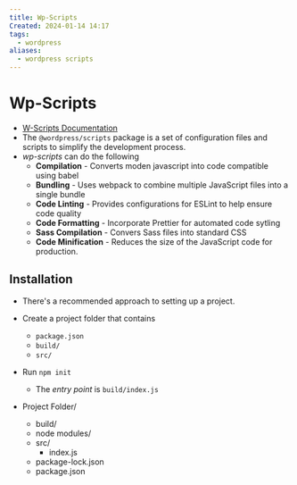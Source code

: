 ```yaml
---
title: Wp-Scripts
Created: 2024-01-14 14:17
tags:
  - wordpress
aliases:
  - wordpress scripts
---
```

# Wp-Scripts
- [W-Scripts Documentation](https://developer.wordpress.org/block-editor/getting-started/devenv/get-started-with-wp-scripts/)
- The `@wordpress/scripts` package is a set of configuration files and scripts to simplify the development process.
- *wp-scripts* can do the following
	- **Compilation** - Converts moden javascript into code compatible using babel
	- **Bundling** - Uses webpack to combine multiple JavaScript files into a single bundle
	- **Code Linting** - Provides configurations for ESLint to help ensure code quality
	- **Code Formatting** - Incorporate Prettier for automated code sytling
	- **Sass Compilation** - Convers Sass files into standard CSS
	- **Code Minification** - Reduces the size of the JavaScript code for production.


## Installation
- There's a recommended approach to setting up a project.
- Create a project folder that contains
	- `package.json`
	- `build/`
	- `src/`
- Run `npm init`
	- The *entry point* is `build/index.js`

- Project Folder/
	- build/
	- node modules/
	- src/
		- index.js
	- package-lock.json
	- package.json



